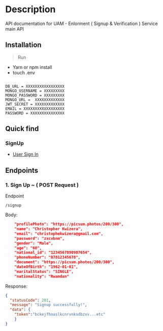 # Description

API documentation for UAM - Enlorment ( Signup & Verification ) Service main API


## Installation

> Run
-  Yarn or npm install
-  touch .env

```env

DB_URL = XXXXXXXXXXXXXXXXX
MONGO_USERNAME = XXXXXXXXX
MONGO_PASSWORD = XXXXXXXXX
MONGO_URL =  XXXXXXXXXXXXX
JWT_SECRET = XXXXXXXXXXXXX
EMAIL = XXXXXXXXXXXXXXXXXX
PASSWORD = XXXXXXXXXXXXXXX

```

## Quick find

### SignUp

- [User Sign In ](#1)


## Endpoints


### 1. Sign Up ~ ( POST Request )

Endpoint

```text
/signup
```

Body:
```json
    "profilePhoto": "https://picsum.photos/200/300",
    "name": "Christopher Kwizera",
    "email": "christophekwizera@gmail.com",
    "password": "zxcvbnm",
    "gender": "Male",
    "age": "60",
    "national_id": "1234567890987654",
    "phoneNumber": "07812345678",
    "document": "https://picsum.photos/200/300",
    "dateOfBirth": "1962-01-01",
    "maritalStatus": "SINGLE",
    "nationality": "Rwandan"
```

Response:

```json
{
  "statusCode": 201,
  "message": "Signup successfully!",
  "data": { 
    "token":"bckejfhoaslkcnrvnksdbzxv...etc"
    }
}
```
